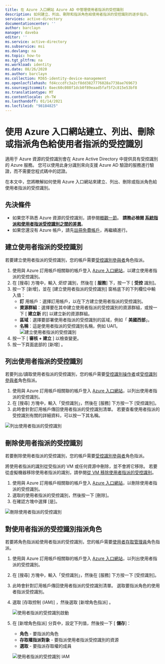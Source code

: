 ```yaml
---
title: 在 Azure 入口網站 Azure AD 中管理使用者指派的受控識別
description: 如何建立、列出、刪除和指派角色給使用者指派的受控識別的逐步指示。
services: active-directory
documentationcenter: ''
author: barclayn
manager: daveba
editor: ''
ms.service: active-directory
ms.subservice: msi
ms.devlang: na
ms.topic: how-to
ms.tgt_pltfrm: na
ms.workload: identity
ms.date: 08/26/2020
ms.author: barclayn
ms.collection: M365-identity-device-management
ms.openlocfilehash: fd4cccdfc3a2cf8dd3827776028a7738ae769673
ms.sourcegitcommit: 0aec60c088f1dcb0f89eaad5faf5f2c815e53bf8
ms.translationtype: MT
ms.contentlocale: zh-TW
ms.lasthandoff: 01/14/2021
ms.locfileid: "98184825"
---
```

# <a name="create-list-delete-or-assign-a-role-to-a-user-assigned-managed-identity-using-the-azure-portal"></a>使用 Azure 入口網站建立、列出、刪除或指派角色給使用者指派的受控識別

適用于 Azure 資源的受控識別會在 Azure Active Directory 中提供具有受控識別的 Azure 服務。 您可以使用此身分識別來向支援 Azure AD 驗證的服務進行驗證，而不需要您程式碼中的認證。 

在本文中，您將瞭解如何使用 Azure 入口網站來建立、列出、刪除或指派角色給使用者指派的受控識別。

## <a name="prerequisites"></a>先決條件

- 如果您不熟悉 Azure 資源的受控識別，請參閱[概觀一節](overview.md)。 **請務必檢閱 [系統指派和使用者指派受控識別之間的差異](overview.md#managed-identity-types)**。
- 如果您還沒有 Azure 帳戶，請先[註冊免費帳戶](https://azure.microsoft.com/free/)，再繼續進行。

## <a name="create-a-user-assigned-managed-identity"></a>建立使用者指派的受控識別

若要建立使用者指派的受控識別，您的帳戶需要[受控識別參與者](../../role-based-access-control/built-in-roles.md#managed-identity-contributor)角色指派。

1. 使用與 Azure 訂用帳戶相關聯的帳戶登入 [Azure 入口網站](https://portal.azure.com)，以建立使用者指派的受控識別。
2. 在 [搜尋] 方塊中，輸入 *受控* 識別，然後在 [ **服務**] 下，按一下 [ **受控** 識別]。
3. 按一下 [新增]，並在 [建立使用者指派的受控識別] 窗格底下的下列欄位中輸入值：
    - **訂** 用帳戶：選擇訂用帳戶，以在下方建立使用者指派的受控識別。
    - **資源群組**：選擇要在其中建立使用者指派的受控識別的資源群組，或按一下 [ **建立新** 的] 以建立新的資源群組。
    - **區域**：選擇要部署使用者指派的受控識別的區域，例如「 **美國西部**」。
    - **名稱**：這是使用者指派的受控識別名稱，例如 UAI1。
    ![建立使用者指派的受控識別](./media/how-to-manage-ua-identity-portal/create-user-assigned-managed-identity-portal.png)
4. 按一下 [ **審核 + 建立** ] 以檢查變更。
5. 按一下頁面底部的 [新增] 。

## <a name="list-user-assigned-managed-identities"></a>列出使用者指派的受控識別

若要列出/讀取使用者指派的受控識別，您的帳戶需要[受控識別操作者](../../role-based-access-control/built-in-roles.md#managed-identity-operator)或[受控識別參與者](../../role-based-access-control/built-in-roles.md#managed-identity-contributor)角色指派。

1. 使用與 Azure 訂用帳戶相關聯的帳戶登入 [Azure 入口網站](https://portal.azure.com)，以列出使用者指派的受控識別。
2. 在 [搜尋] 方塊中，輸入「受控識別」，然後在 [服務] 下方按一下 [受控識別]。
3. 此時會針對訂用帳戶傳回使用者指派的受控識別清單。  若要查看使用者指派的受控識別有關的詳細資料，可以按一下其名稱。

![列出使用者指派的受控識別](./media/how-to-manage-ua-identity-portal/list-user-assigned-managed-identity-portal.png)

## <a name="delete-a-user-assigned-managed-identity"></a>刪除使用者指派的受控識別

若要刪除使用者指派的受控識別，您的帳戶需要[受控識別參與者](../../role-based-access-control/built-in-roles.md#managed-identity-contributor)角色指派。

將使用者指派的識別從受指派的 VM 或任何資源中刪除，並不會將它移除。  若要從虛擬機器移除使用者指派的識別，請參閱[從 VM 移除使用者指派的受控識別](./qs-configure-portal-windows-vm.md#remove-a-user-assigned-managed-identity-from-a-vm)。

1. 使用與 Azure 訂用帳戶相關聯的帳戶登入 [Azure 入口網站](https://portal.azure.com)，以刪除使用者指派的受控識別。
2. 選取的使用者指派的受控識別，然後按一下 [刪除]。
3. 在確認方塊中選擇 [是]。

![刪除使用者指派的受控識別](./media/how-to-manage-ua-identity-portal/delete-user-assigned-managed-identity-portal.png)

## <a name="assign-a-role-to-a-user-assigned-managed-identity"></a>對使用者指派的受控識別指派角色 

若要將角色指派給使用者指派的受控識別，您的帳戶需要[使用者存取管理員](../../role-based-access-control/built-in-roles.md#user-access-administrator)角色指派。

1. 使用與 Azure 訂用帳戶相關聯的帳戶登入 [Azure 入口網站](https://portal.azure.com)，以列出使用者指派的受控識別。
2. 在 [搜尋] 方塊中，輸入「受控識別」，然後在 [服務] 下方按一下 [受控識別]。
3. 此時會針對訂用帳戶傳回使用者指派的受控識別清單。  選取要指派角色的使用者指派受控識別。
4. 選取 [存取控制 (IAM)]  ，然後選取 [新增角色指派]  。

   ![使用者指派的受控識別啟動](./media/how-to-manage-ua-identity-portal/assign-role-screenshot1.png)

5. 在 [新增角色指派] 分頁中，設定下列值，然後按一下 [ **儲存**]：
   - **角色** - 要指派的角色
   - **存取權指派對象** - 要指派使用者指派受控識別的資源
   - **選取** - 要指派存取權的成員
   
   ![使用者指派的受控識別 IAM](./media/how-to-manage-ua-identity-portal/assign-role-screenshot2.png)
